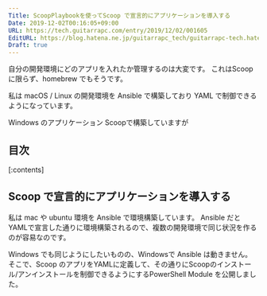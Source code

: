 ```yaml
---
Title: ScoopPlaybookを使ってScoop で宣言的にアプリケーションを導入する
Date: 2019-12-02T00:16:05+09:00
URL: https://tech.guitarrapc.com/entry/2019/12/02/001605
EditURL: https://blog.hatena.ne.jp/guitarrapc_tech/guitarrapc-tech.hatenablog.com/atom/entry/26006613474725634
Draft: true
---
```


自分の開発環境にどのアプリを入れたか管理するのは大変です。
これはScoop に限らず、homebrew でもそうです。

私は macOS / Linux の開発環境を Ansible で構築しており YAML で制御できるようになっています。

Windows のアプリケーション Scoopで構築していますが


<!-- more -->



## 目次

[:contents]

## Scoop で宣言的にアプリケーションを導入する

私は mac や ubuntu 環境を Ansible で環境構築しています。
Ansible だとYAMLで宣言した通りに環境構築されるので、複数の開発環境で同じ状況を作るのが容易なのです。

Windows でも同じようにしたいものの、Windowsで Ansible は動きません。
そこで、Scoop のアプリをYAMLに定義して、その通りにScoopのインストール/アンインストールを制御できるようにするPowerShell Module を公開しました。

